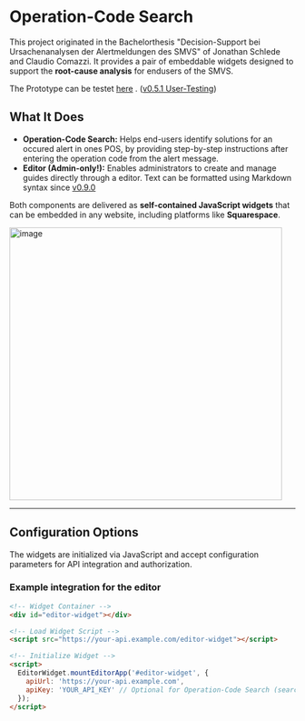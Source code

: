 # Operation-Code Search

This project originated in the Bachelorthesis "Decision-Support bei Ursachenanalysen der Alertmeldungen des SMVS" of Jonathan Schlede and Claudio Comazzi. It provides a pair of embeddable widgets designed to support the **root-cause analysis** for endusers of the SMVS.

The Prototype can be testet [here](https://smvs-opsearch.onrender.com/) . ([v0.5.1 User-Testing](https://github.com/jonsch-coffee/smvs-opsearch/releases/tag/v0.5.1))

## What It Does

- **Operation-Code Search:** Helps end-users identify solutions for an occured alert in ones POS, by providing step-by-step instructions after entering the operation code from the alert message.
- **Editor (Admin-only!):** Enables administrators to create and manage guides directly through a editor. Text can be formatted using Markdown syntax since [v0.9.0](https://github.com/jonsch-coffee/smvs-opsearch/releases/tag/v0.9.0)

Both components are delivered as **self-contained JavaScript widgets** that can be embedded in any website, including platforms like **Squarespace**.

<img width="480" alt="image" src="https://github.com/user-attachments/assets/71066a4f-b76a-4ce4-bcb1-ed377a5a4d36" />

---

## Configuration Options

The widgets are initialized via JavaScript and accept configuration parameters for API integration and authorization.

### Example integration for the editor

```html
<!-- Widget Container -->
<div id="editor-widget"></div>

<!-- Load Widget Script -->
<script src="https://your-api.example.com/editor-widget"></script>

<!-- Initialize Widget -->
<script>
  EditorWidget.mountEditorApp('#editor-widget', {
    apiUrl: 'https://your-api.example.com',
    apiKey: 'YOUR_API_KEY' // Optional for Operation-Code Search (search-widget)
  });
</script>

